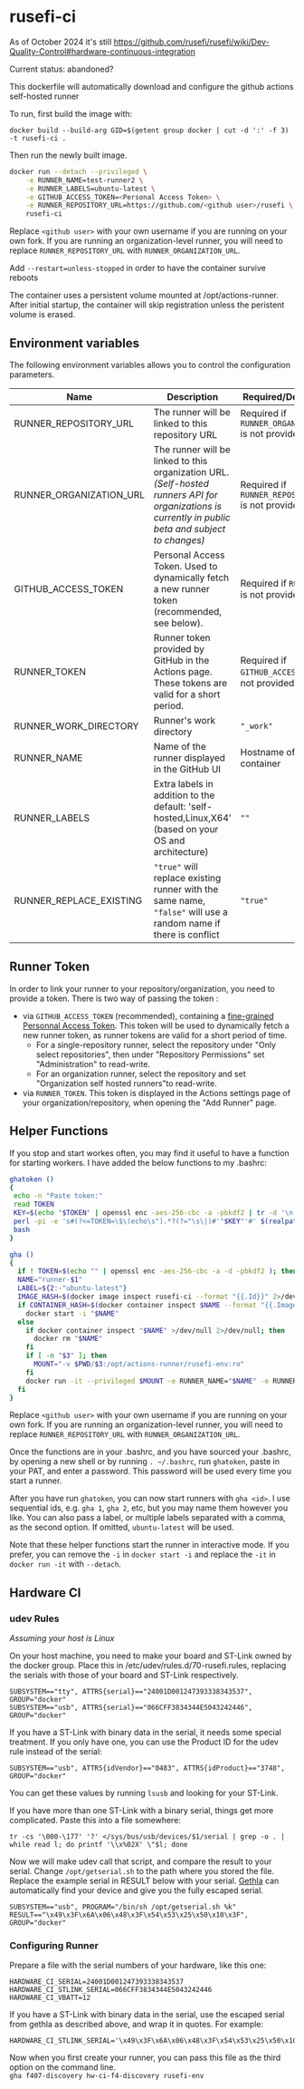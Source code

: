 # rusefi-ci

As of October 2024 it's still https://github.com/rusefi/rusefi/wiki/Dev-Quality-Control#hardware-continuous-integration

Current status: abandoned?

This dockerfile will automatically download and configure the github actions self-hosted runner

To run, first build the image with:

`docker build --build-arg GID=$(getent group docker | cut -d ':' -f 3) -t rusefi-ci .`

Then run the newly built image.

```bash
docker run --detach --privileged \
    -e RUNNER_NAME=test-runner2 \
    -e RUNNER_LABELS=ubuntu-latest \
    -e GITHUB_ACCESS_TOKEN=<Personal Access Token> \
    -e RUNNER_REPOSITORY_URL=https://github.com/<github user>/rusefi \
    rusefi-ci
```
Replace `<github user>` with your own username if you are running on your own fork.
If you are running an organization-level runner, you will need to replace `RUNNER_REPOSITORY_URL` with `RUNNER_ORGANIZATION_URL`.


Add `--restart=unless-stopped` in order to have the container survive reboots

The container uses a persistent volume mounted at /opt/actions-runner. After initial startup, the container will skip registration unless the peristent volume is erased.

## Environment variables

The following environment variables allows you to control the configuration parameters.

| Name | Description | Required/Default value |
|------|---------------|-------------|
| RUNNER_REPOSITORY_URL | The runner will be linked to this repository URL | Required if `RUNNER_ORGANIZATION_URL` is not provided |
| RUNNER_ORGANIZATION_URL | The runner will be linked to this organization URL. *(Self-hosted runners API for organizations is currently in public beta and subject to changes)* | Required if `RUNNER_REPOSITORY_URL` is not provided |
| GITHUB_ACCESS_TOKEN | Personal Access Token. Used to dynamically fetch a new runner token (recommended, see below). | Required if `RUNNER_TOKEN` is not provided.
| RUNNER_TOKEN | Runner token provided by GitHub in the Actions page. These tokens are valid for a short period. | Required if `GITHUB_ACCESS_TOKEN` is not provided
| RUNNER_WORK_DIRECTORY | Runner's work directory | `"_work"`
| RUNNER_NAME | Name of the runner displayed in the GitHub UI | Hostname of the container
| RUNNER_LABELS | Extra labels in addition to the default: 'self-hosted,Linux,X64' (based on your OS and architecture) | `""`
| RUNNER_REPLACE_EXISTING | `"true"` will replace existing runner with the same name, `"false"` will use a random name if there is conflict | `"true"`

## Runner Token

In order to link your runner to your repository/organization, you need to provide a token. There is two way of passing the token :

* via `GITHUB_ACCESS_TOKEN` (recommended), containing a [fine-grained Personnal Access Token](https://github.com/settings/tokens). This token will be used to dynamically fetch a new runner token, as runner tokens are valid for a short period of time.
  * For a single-repository runner, select the repository under "Only select repositories", then under "Repository Permissions" set "Administration" to read-write.
  * For an organization runner, select the repository and set "Organization self hosted runners"to read-write.
* via `RUNNER_TOKEN`. This token is displayed in the Actions settings page of your organization/repository, when opening the "Add Runner" page.

## Helper Functions

If you stop and start workes often, you may find it useful to have a function for starting workers. I have added the below functions to my .bashrc:

```bash
ghatoken ()
{
 echo -n "Paste token:"
 read TOKEN
 KEY=$(echo "$TOKEN" | openssl enc -aes-256-cbc -a -pbkdf2 | tr -d '\n')
 perl -pi -e 's#(?<=TOKEN=\$\(echo\s").*?(?="\s\|)#'"$KEY"'#' $(realpath ~/.bashrc)
 bash
}

gha ()
{
  if ! TOKEN=$(echo "" | openssl enc -aes-256-cbc -a -d -pbkdf2 ); then echo "Error encoding token"; return 1; fi
  NAME="runner-$1"
  LABEL=${2:-"ubuntu-latest"}
  IMAGE_HASH=$(docker image inspect rusefi-ci --format "{{.Id}}" 2>/dev/null)
  if CONTAINER_HASH=$(docker container inspect $NAME --format "{{.Image}}" 2>/dev/null) && [ "$IMAGE_HASH" = "$CONTAINER_HASH" ]; then
    docker start -i "$NAME"
  else
    if docker container inspect "$NAME" >/dev/null 2>/dev/null; then
      docker rm "$NAME"
    fi
    if [ -n "$3" ]; then
      MOUNT="-v $PWD/$3:/opt/actions-runner/rusefi-env:ro"
    fi
    docker run -it --privileged $MOUNT -e RUNNER_NAME="$NAME" -e RUNNER_LABELS="$LABEL" -e GITHUB_ACCESS_TOKEN="$TOKEN" -e RUNNER_REPOSITORY_URL=https://github.com/chuckwagoncomputing/rusefi --name $NAME rusefi-ci
  fi
}
```

Replace `<github user>` with your own username if you are running on your own fork.
If you are running an organization-level runner, you will need to replace `RUNNER_REPOSITORY_URL` with `RUNNER_ORGANIZATION_URL`.

Once the functions are in your .bashrc, and you have sourced your .bashrc, by opening a new shell or by running `. ~/.bashrc`,
run `ghatoken`, paste in your PAT, and enter a password. This password will be used every time you start a runner.

After you have run `ghatoken`, you can now start runners with `gha <id>`. I use sequential ids, e.g. `gha 1`, `gha 2`, etc,
but you may name them however you like. You can also pass a label, or multiple labels separated with a comma, as the second option. If omitted, `ubuntu-latest` will be used.

Note that these helper functions start the runner in interactive mode. If you prefer, you can remove the `-i` in `docker start -i` and replace the `-it` in `docker run -it` with `--detach`.

## Hardware CI

### udev Rules

_Assuming your host is Linux_

On your host machine, you need to make your board and ST-Link owned by the docker group.
Place this in /etc/udev/rules.d/70-rusefi.rules, replacing the serials with those of your board and ST-Link respectively.

```
SUBSYSTEM=="tty", ATTRS{serial}=="24001D001247393338343537", GROUP="docker"
SUBSYSTEM=="usb", ATTRS{serial}=="066CFF3834344E5043242446", GROUP="docker"
```

If you have a ST-Link with binary data in the serial, it needs some special treatment. If you only have one, you can use the Product ID for the udev rule instead of the serial:

```
SUBSYSTEM=="usb", ATTRS{idVendor}=="0483", ATTRS{idProduct}=="3748", GROUP="docker"
```

You can get these values by running `lsusb` and looking for your ST-Link.

If you have more than one ST-Link with a binary serial, things get more complicated. Paste this into a file somewhere:

```
tr -cs '\000-\177' '?' </sys/bus/usb/devices/$1/serial | grep -o . | while read l; do printf '\\x%02X' \"$l; done
```

Now we will make udev call that script, and compare the result to your serial. Change `/opt/getserial.sh` to the path where you stored the file. Replace the example serial in RESULT below with your serial.
[Gethla](https://github.com/a-v-s/gethla) can automatically find your device and give you the fully escaped serial.

```
SUBSYSTEM=="usb", PROGRAM="/bin/sh /opt/getserial.sh %k" RESULT=="\x49\x3F\x6A\x06\x48\x3F\x54\x53\x25\x50\x10\x3F", GROUP="docker"
```

### Configuring Runner

Prepare a file with the serial numbers of your hardware, like this one:

```
HARDWARE_CI_SERIAL=24001D001247393338343537
HARDWARE_CI_STLINK_SERIAL=066CFF3834344E5043242446
HARDWARE_CI_VBATT=12
```

If you have a ST-Link with binary data in the serial, use the escaped serial from gethla as described above, and wrap it in quotes. For example:

```
HARDWARE_CI_STLINK_SERIAL='\x49\x3F\x6A\x06\x48\x3F\x54\x53\x25\x50\x10\x3F'
```

Now when you first create your runner, you can pass this file as the third option on the command line.  
`gha f407-discovery hw-ci-f4-discovery rusefi-env`
